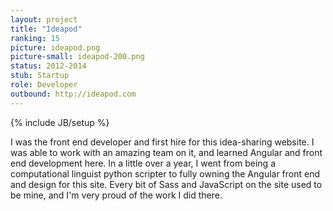 ```yaml
---
layout: project
title: "Ideapod"
ranking: 15
picture: ideapod.png
picture-small: ideapod-200.png
status: 2012-2014
stub: Startup
role: Developer
outbound: http://ideapod.com
---
```

{% include JB/setup %}

I was the front end developer and first hire for this idea-sharing website. I was able to work with an amazing team on it, and learned Angular and front end development here. In a little over a year, I went from being a computational linguist python scripter to fully owning the Angular front end and design for this site. Every bit of Sass and JavaScript on the site used to be mine, and I'm very proud of the work I did there.